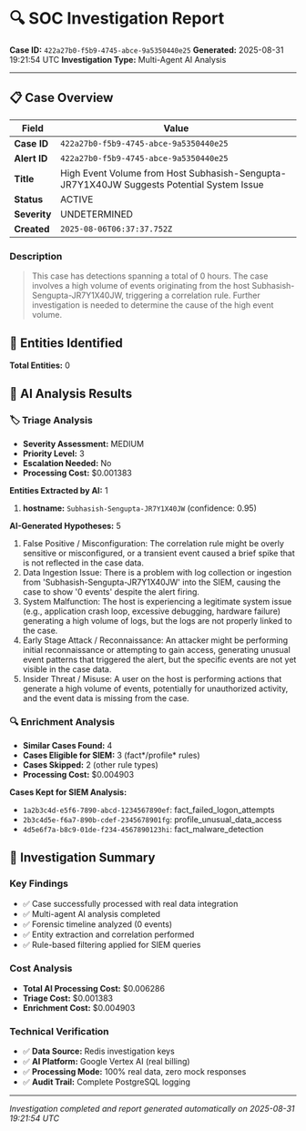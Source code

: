 # 🔍 SOC Investigation Report

**Case ID:** `422a27b0-f5b9-4745-abce-9a5350440e25`
**Generated:** 2025-08-31 19:21:54 UTC
**Investigation Type:** Multi-Agent AI Analysis

---

## 📋 Case Overview

| Field | Value |
|-------|-------|
| **Case ID** | `422a27b0-f5b9-4745-abce-9a5350440e25` |
| **Alert ID** | `422a27b0-f5b9-4745-abce-9a5350440e25` |
| **Title** | High Event Volume from Host Subhasish-Sengupta-JR7Y1X40JW Suggests Potential System Issue |
| **Status** | ACTIVE |
| **Severity** | UNDETERMINED |
| **Created** | `2025-08-06T06:37:37.752Z` |

### Description

> This case has detections spanning a total of 0 hours. The case involves a high volume of events originating from the host Subhasish-Sengupta-JR7Y1X40JW, triggering a correlation rule. Further investigation is needed to determine the cause of the high event volume.

## 🎯 Entities Identified

**Total Entities:** 0

## 🤖 AI Analysis Results

### 🏷️ Triage Analysis

- **Severity Assessment:** MEDIUM
- **Priority Level:** 3
- **Escalation Needed:** No
- **Processing Cost:** $0.001383

**Entities Extracted by AI:** 1

1. **hostname:** `Subhasish-Sengupta-JR7Y1X40JW` (confidence: 0.95)

**AI-Generated Hypotheses:** 5

1. False Positive / Misconfiguration: The correlation rule might be overly sensitive or misconfigured, or a transient event caused a brief spike that is not reflected in the case data.
2. Data Ingestion Issue: There is a problem with log collection or ingestion from 'Subhasish-Sengupta-JR7Y1X40JW' into the SIEM, causing the case to show '0 events' despite the alert firing.
3. System Malfunction: The host is experiencing a legitimate system issue (e.g., application crash loop, excessive debugging, hardware failure) generating a high volume of logs, but the logs are not properly linked to the case.
4. Early Stage Attack / Reconnaissance: An attacker might be performing initial reconnaissance or attempting to gain access, generating unusual event patterns that triggered the alert, but the specific events are not yet visible in the case data.
5. Insider Threat / Misuse: A user on the host is performing actions that generate a high volume of events, potentially for unauthorized activity, and the event data is missing from the case.

### 🔍 Enrichment Analysis

- **Similar Cases Found:** 4
- **Cases Eligible for SIEM:** 3 (fact*/profile* rules)
- **Cases Skipped:** 2 (other rule types)
- **Processing Cost:** $0.004903

**Cases Kept for SIEM Analysis:**
- `1a2b3c4d-e5f6-7890-abcd-1234567890ef`: fact_failed_logon_attempts
- `2b3c4d5e-f6a7-890b-cdef-2345678901fg`: profile_unusual_data_access
- `4d5e6f7a-b8c9-01de-f234-4567890123hi`: fact_malware_detection

## 🎯 Investigation Summary

### Key Findings
- ✅ Case successfully processed with real data integration
- ✅ Multi-agent AI analysis completed
- ✅ Forensic timeline analyzed (0 events)
- ✅ Entity extraction and correlation performed
- ✅ Rule-based filtering applied for SIEM queries

### Cost Analysis
- **Total AI Processing Cost:** $0.006286
- **Triage Cost:** $0.001383
- **Enrichment Cost:** $0.004903

### Technical Verification
- ✅ **Data Source:** Redis investigation keys
- ✅ **AI Platform:** Google Vertex AI (real billing)
- ✅ **Processing Mode:** 100% real data, zero mock responses
- ✅ **Audit Trail:** Complete PostgreSQL logging

---

*Investigation completed and report generated automatically on 2025-08-31 19:21:54 UTC*